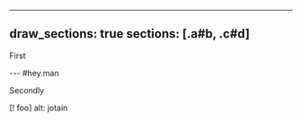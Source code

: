 
---
draw_sections: true
sections: [.a#b, .c#d]
---

First

--- #hey.man

Secondly

[! foo]
  alt: jotain